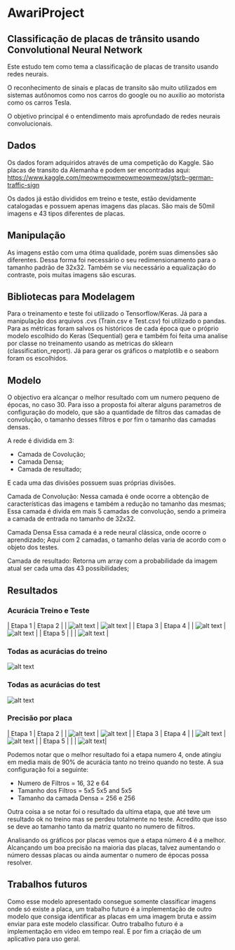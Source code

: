# AwariProject
## Classificação de placas de trânsito usando Convolutional Neural Network

Este estudo tem como tema a classificação de placas de transito usando redes neurais.

O reconhecimento de sinais e placas de transito são muito utilizados em sistemas autônomos como nos carros do google ou no auxilio ao motorista como os carros Tesla.

O objetivo principal é o entendimento mais aprofundado de redes neurais convolucionais.

## Dados

Os dados foram adquiridos através de uma competição do Kaggle. São placas de transito da Alemanha e podem ser encontradas aqui:
https://www.kaggle.com/meowmeowmeowmeowmeow/gtsrb-german-traffic-sign

Os dados já estão divididos em treino e teste, estão devidamente catalogadas e possuem apenas imagens das placas.
São mais de 50mil imagens e 43 tipos diferentes de placas.

## Manipulação

As imagens estão com uma ótima qualidade, porém suas dimensões são diferentes. Dessa forma foi necessário o seu redimensionamento
para o tamanho padrão de 32x32. Também se viu necessário a equalização do contraste, pois muitas imagens são escuras.

## Bibliotecas para Modelagem

Para o treinamento e teste foi utilizado o Tensorflow/Keras. Já para a manipulação dos arquivos .cvs (Train.csv e Test.csv) foi utilizado o pandas.
Para as métricas foram salvos os históricos de cada época que o próprio modelo escolhido do Keras (Sequential) gera e também foi feita uma analise por classe no treinamento usando as metricas do sklearn (classification_report).
Já para gerar os gráficos o matplotlib e o seaborn foram os escolhidos.

## Modelo

O objectivo era alcançar o melhor resultado com um numero pequeno de épocas, no caso 30.
Para isso a proposta foi alterar alguns parametros de configuração do modelo, que são a quantidade de filtros das camadas de convolução, o tamanho desses filtros e por fim o tamanho das camadas
densas.

A rede é dividida em 3:
  - Camada de Covolução;
  - Camada Densa;
  - Camada de resultado;

E cada uma das divisões possuem suas próprias divisões.

Camada de Convolução:
  Nessa camada é onde ocorre a obtenção de características das imagens e também a redução no tamanho das mesmas;
  Essa camada é divida em mais 5 camadas de convolução, sendo a primeira a camada de entrada no tamanho de 32x32.

Camada Densa
  Essa camada é a rede neural clássica, onde ocorre o aprendizado;
  Aqui com 2 camadas, o tamanho delas varia de acordo com o objeto dos testes.

Camada de resultado:
  Retorna um array com a probabilidade da imagem atual ser cada uma das 43 possibilidades;

## Resultados
### Acurácia Treino e Teste
| Etapa 1 | Etapa 2 |
| ![alt text](https://github.com/IvaStival/AwariProject/blob/main/plots/Final/Hist_Test1.png?raw=true) | ![alt text](https://github.com/IvaStival/AwariProject/blob/main/plots/Final/Hist_Test2.png?raw=true) |
| Etapa 3 | Etapa 4 |
| ![alt text](https://github.com/IvaStival/AwariProject/blob/main/plots/Final/Hist_Test3.png?raw=true) | ![alt text](https://github.com/IvaStival/AwariProject/blob/main/plots/Final/Hist_Test4.png?raw=true) |
| Etapa 5 | |
| ![alt text](https://github.com/IvaStival/AwariProject/blob/main/plots/Final/Hist_Test5.png?raw=true) |

### Todas as acurácias do treino
![alt text](https://github.com/IvaStival/AwariProject/blob/main/plots/Final/Hist_All_Train.png?raw=true)

### Todas as acurácias do test
![alt text](https://github.com/IvaStival/AwariProject/blob/main/plots/Final/Hist_All_Test.png?raw=true)

### Precisão por placa
| Etapa 1 | Etapa 2 |
| ![alt text](https://github.com/IvaStival/AwariProject/blob/main/plots/Final/Precision_Test1.png?raw=true) | ![alt text](https://github.com/IvaStival/AwariProject/blob/main/plots/Final/Precision_Test2.png?raw=true) |
| Etapa 3 | Etapa 4 |
| ![alt text](https://github.com/IvaStival/AwariProject/blob/main/plots/Final/Precision_Test3.png?raw=true) | ![alt text](https://github.com/IvaStival/AwariProject/blob/main/plots/Final/Precision_Test4.png?raw=true) |
| Etapa 5 | |
| ![alt text](https://github.com/IvaStival/AwariProject/blob/main/plots/Final/Precision_Test5.png?raw=true)|


Podemos notar que o melhor resultado foi a etapa numero 4, onde atingiu em media mais de 90% de acurácia tanto no treino quando no teste.
A sua configuração foi a seguinte:
  - Numero de Filtros   = 16, 32 e 64
  - Tamanho dos Filtros = 5x5 5x5 and 5x5
  - Tamanho da camada Densa = 256 e 256

Outra coisa a se notar foi o resultado da ultima etapa, que até teve um resultado ok no treino mas se perdeu totalmente no teste.
Acredito que isso se deve ao tamanho tanto da matriz quanto no numero de filtros.

Analisando os gráficos por placas vemos que a etapa número 4 é a melhor. Alcançando um boa precisão na maioria das placas, talvez aumentando o número dessas placas ou ainda aumentar o numero de épocas possa resolver.

## Trabalhos futuros
Como esse modelo apresentado consegue somente classificar imagens onde só existe a placa, um trabalho futuro é a implementação de outro modelo que consiga identificar as placas em uma imagem bruta
e assim enviar para este modelo classificar.
Outro trabalho futuro é a implementação em video em tempo real.
E por fim a criação de um aplicativo para uso geral.
